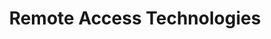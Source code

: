 ---
title: Remote Access Technologies
layout: questions
parent: Questions
grand_parent: CompTIA A+ 220-1102 (Core 2)
permalink: /education/comptia/a-plus/core-two/questions/remote-access-technologies/
has_children: false
questions:
    - question: "You are updating a procedure that lists security considerations for remote access technologies. One of the precautions is to check that remote access ports have not been opened on the firewall without authorization. Which default port for VNC needs to be monitored?"
      answer: "Virtual Network Computing (VNC) uses TCP port 5200 by default."
    - question: "True or false? You can configure a web server running on Linux to accept remote terminal connections from clients without using passwords."
      answer: "True. This can be configured using public key authentication with the Secure Shell (SSH) protocol. The server can be installed with the public keys of authorized users."
    - question: "You are joining a new startup business that will perform outsourced IT management for client firms. You have been asked to identify an appropriate software solution for off-site support and to ensure that service level agreement (SLA) metrics for downtime incidents are adhered to. What general class of remote access technology will be most suitable?"
      answer: "Remote monitoring and management (RMM) tools are principally designed for use by managed service providers (MSPs). As well as remote access and monitoring, this class of tools supports management of multiple client accounts and billing/reporting."
    - question: "Users working from home need to be able to access a PC on the corporate network via RDP. What technology will enable this without having to open the RDP port to Internet access?"
      answer: "Configure a virtual private network (VPN) so that remote users can connect to the corporate LAN and then launch the remote desktop protocol (RDP) client to connect to the office PC."
    
---